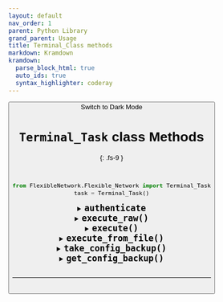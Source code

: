 ```yaml
---
layout: default
nav_order: 1
parent: Python Library
grand_parent: Usage
title: Terminal_Class methods
markdown: Kramdown
kramdown:
  parse_block_html: true
  auto_ids: true
  syntax_highlighter: coderay
---
```


<button class="btn js-toggle-dark-mode">Switch to Dark Mode

<script>
const toggleDarkMode = document.querySelector('.js-toggle-dark-mode');

jtd.addEvent(toggleDarkMode, 'click', function(){
  if (jtd.getTheme() === 'dark') {
    jtd.setTheme('light');
    toggleDarkMode.textContent = 'Switch to Dark Mode';
  } else {
    jtd.setTheme('dark');
    toggleDarkMode.textContent = 'Switch to Light Mode';
  }
});
</script>


# `Terminal_Task` class Methods
{: .fs-9 }

<br>


```python
from FlexibleNetwork.Flexible_Network import Terminal_Task
task = Terminal_Task()
```


<details markdown="1" id="authenticate">
  <summary markdown='span'> 
  <b style="font-size:20px"> <code>authenticate</code></b>
  </summary>
  <br>
   Authenticate with an [inventory](../../inventory.md) group

   > The `authenticate()` method, esablishes SSH conenections with all the hosts of the inventory group (In parallel) 

<br>

INPUT
{: .fs-6 .fw-300 }

| Input                      | Type    | Description                                                  |
| -------------------------- | ------- | ------------------------------------------------------------ |
| `groups`                   | list    | List of group names eg. ['switches', 'test_switches']        |
| `user`                     | string  | Username for authentication                                  |
| `password`                 | string  | Password for authentication                                  |
| `privileged_mode_password` | String  | Password of the Privileged mode  (eg. `enable` in Cisco & `super` in Huawei) [ _If Provided, the device login to `privileged_mode` after authentication._ ] |
| `port`                     | integer | Port for authentication                                      |


<br>

OUTPUT
{: .fs-6 .fw-300 }

> Returns an object with the following attributes

| Input                     | Type    | Description                                                  |
| ------------------------- | ------- | ------------------------------------------------------------ |
| `hosts_total`             | list    | List of the total hosts (of the inventory group/groups) provided for authentication |
| `hosts_connected`         | list    | List the hosts were connected successfully                   |
| `hosts_failed`            | list    | List the hosts failed to connect                             |
| `hosts_total_number`      | integer | Number of total hosts                                        |
| `hosts_connected_number`  | integer | Number of connected hosts                                    |
| `hosts_failed_number`     | integer | Number of failed hosts                                       |
| `connection_report_table` | string  | Structured table displays connection report of the hosts     |

   ---

</details>


<details markdown="1" id="execute_raw">
  <summary markdown='span'> 
  <b style="font-size:20px"> <code>execute_raw()</code></b>
  </summary>

  Execute a command on a remote device.

   <br>

  > **Note:** This method does not print to the terminal.
  
<br>

INPUT
{: .fs-6 .fw-300 }

| Input  | Type   | Description                                                  |
| ------ | ------ | ------------------------------------------------------------ |
| `host` | string | Host to execute commands on ([The host needs to be authenticated first](#authenticate)) |
| `cmd`  | string | The command to execute                                       |


<br>

OUTPUT
{: .fs-6 .fw-300 }

> Returns an objects with the following attributes

| Input       | Type    | Description                                                  |
| ----------- | ------- | ------------------------------------------------------------ |
| `host`      | string  | The host IP                                                  |
| `cmd`       | List    | command (list of lines)                                      |
| `stdout`    | List    | STDOUT output (list of lines)                                |
| `stderr`    | List    | STDERR output (list of lines)                                |
| `exit_code` | Integer | `0` Executed without Errors.     `1` Executed with Errors.     `-1` Connection inturrupted before or during execution |


<br>

---

</details>


<details markdown="1" id="execute">
  <summary markdown='span'> 
  <b style="font-size:20px"> <code>execute()</code></b>
  </summary>

  Execute a command on a remote device.

   <br>

  > **Note:** This method prints the output to the terminal.
   
   <br>

   INPUT
   {: .fs-6 .fw-300 }

| Input                     | Type    | Description                                                  |
| ------------------------- | ------- | ------------------------------------------------------------ |
| `host`                    | string  | Host                                                         |
| `cmd`                     | string  | The command to execute                                       |
| `only_on_hosts`           | List    | **A condition** (List of hosts to execute only on)           |
| `skip_hosts`              | List    | **A condition** (List of hosts to Skip execution on)         |
| `ask_for_confirmation`    | Boolean | If **True**,  I will ask for confirmation before executing the command,  *Default: False* |
| `exit_on_fail`            | Boolean | If **True**, the script will exit if the command exit with an Error,  *Default: True* |
| `reconnect_closed_socket` | Boolean | If **True**, Try to reconnect to the host if connection was inturrupted (Instead of considering it an error),  *Default: True* |

   <br>

   OUTPUT
   {: .fs-6 .fw-300 }

   > Returns an object with the following attributes


| Input       | Type    | Description                                                  |
| ----------- | ------- | ------------------------------------------------------------ |
| `host`      | string  | Host to execute commands on ([The host needs to be authenticated first](#authenticate)) |
| `cmd`       | List    | command (list of lines)                                      |
| `stdout`    | List    | STDOUT output (list of lines)                                |
| `stderr`    | List    | STDERR output (list of lines)                                |
| `exit_code` | Integer | `0` executed without Errors.     `1` Executed with Errors.     `-1` Connection inturrupted before or during execution |


---

</details>


<details markdown="1" id="execute_from_file">
  <summary markdown='span'> 
  <b style="font-size:20px"> <code>execute_from_file()</code></b>
  </summary>

  Load commands from file & execute each line one by one. using the [execute()](#excute) method

   <br>

  > **Note:** This method prints the output to the terminal.
   
   <br>

   INPUT
{: .fs-6 .fw-300 }




| Input                     | Type    | Description                                                  |
| ------------------------- | ------- | ------------------------------------------------------------ |
| `host`                    | string  | Host to execute commands on ([The host needs to be authenticated first](#authenticate)) |
| `file`                    | string  | File with commands to execute                                |
| `ask_for_confirmation`    | Boolean | If **True**,  I will ask for confirmation before executing the command,  *Default: False* |
| `exit_on_fail`            | Boolean | If **True**, the script will exit if the command exit with an Error,  *Default: True* |
| `reconnect_closed_socket` | Boolean | If **True**, Try to reconnect to the host if connection was inturrupted (Instead of considering it an error),  *Default: True* |


   <br>

   OUTPUT
{: .fs-6 .fw-300 }

   > does NOT return

   ---

</details>


<details markdown="1" id="take_config_backup">
  <summary markdown='span'> 
  <b style="font-size:20px"> <code>take_config_backup()</code></b>
  </summary>

  Backup running configuration from the remote device & store them in the local directory by default, for other [backup storage options](../../ConfigBackup-storage/backup_config-storage.md)

   <br>

  > **Note:** This method prints the output to the terminal.
   
   <br>

   INPUT
{: .fs-6 .fw-300 }

| Input     | Type   | Description                                   | Options        | Default |
| --------- | ------ | --------------------------------------------- | -------------- | ------- |
| `host`    | string | host to backup its config                     |                |         |
| `comment` | string | A comment indicates the purpose of the backup |                |         |
| `target`  | string | Where to save the backup                      | `local`,  `s3` | `local` |




   > **NOTE:** targets other than `local` requires you to add the credentials in the [config file](../../config_file.md)
   

   <br>

   OUTPUT
{: .fs-6 .fw-300 }

   > Returns an object with the following attributes
   
| Input       | Type    | Description                                                  |
| ----------- | ------- | ------------------------------------------------------------ |
| `exit_code` | Integer | `0` backup taken successfully.      `1` Failed to take backup |
| `stderr`    | String  | STDERR output                                                |
| `stdout`    | String  | STDOUT output                                                |
| `location`  | String  | location, where the backup exists                            |
| `id`        | String  | The backup string                                            |

---

</details>


<details markdown="1" id="get_config_backup">
  <summary markdown='span'> 
  <b style="font-size:20px"> <code>get_config_backup()</code></b>
  </summary>

Return a pre-taken config backup

   <br>

  > **Note:** This method prints the output to the terminal.
   
   <br>

   INPUT
{: .fs-6 .fw-300 }

| Input       | Type   | Description                    | Options | Default |
| ----------- | ------ | ------------------------------ | ------- | ------- |
| `backup id` | string | The ID of the pre-taken backup |         |         |




   > **NOTE:** targets other than 'local' requires you to add the credentials in the config file
   

   <br>

   OUTPUT
{: .fs-6 .fw-300 }

   > Returns an object with the following attributes
   
| Input       | Type    | Description                                                  |
| ----------- | ------- | ------------------------------------------------------------ |
| `exit_code` | Integer | `0` Got backup successfully.      `1` Failed to return backup |
| `stderr`    | String  | STDERR output                                                |
| `stdout`    | String  | STDOUT output                                                |
| `target`    | String  | indicates where the backup is located                        |
| `location`  | String  | location, where the backup exists                            |
| `text`      | String  | The backup text                                            |

---

</details>



<br>

---

<br>
